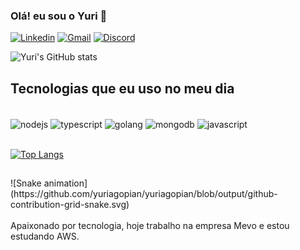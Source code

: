 ### Olá! eu sou o Yuri 🖖

[![Linkedin](https://img.shields.io/badge/LinkedIn-0077B5?style=for-the-badge&logo=linkedin&logoColor=white)](https://www.linkedin.com/in/yuri-agopian-brandeliki-589a39153/)
[![Gmail](https://img.shields.io/badge/Gmail-D14836?style=for-the-badge&logo=gmail&logoColor=white)](yuri.agopian@gmail.com.br)
[![Discord](https://img.shields.io/badge/Discord-7289DA?style=for-the-badge&logo=discord&logoColor=white)](#4820)


![Yuri's GitHub stats](https://github-readme-stats.vercel.app/api?username=yuriagopian&show_icons=true&theme=aura&count_private=true)

## Tecnologias que eu uso no meu dia

<div style="display: inline_block"><br/>
 <img align="center" alt="nodejs" src="https://img.shields.io/badge/Node.js-43853D?style=for-the-badge&logo=node.js&logoColor=white">
 <img align="center" alt="typescript" src="https://img.shields.io/badge/TypeScript-007ACC?style=for-the-badge&logo=typescript&logoColor=white">
  <img align="center" alt="golang" src="https://img.shields.io/badge/Go-00ADD8?style=for-the-badge&logo=go&logoColor=white">
   <img align="center" alt="mongodb" src="https://img.shields.io/badge/MongoDB-4EA94B?style=for-the-badge&logo=mongodb&logoColor=white">
    <img align="center" alt="javascript" src="https://img.shields.io/badge/JavaScript-F7DF1E?style=for-the-badge&logo=javascript&logoColor=black">
</div><br/>

[![Top Langs](https://github-readme-stats.vercel.app/api/top-langs/?username=yuriagopian&layout=compact&theme=aura&hide=jupyter,notebook&count_private=true&exclude_repo=python-hash-imersao)](https://github.com/anuraghazra/github-readme-stats)

 ##
 
<div> 
 ![Snake animation](https://github.com/yuriagopian/yuriagopian/blob/output/github-contribution-grid-snake.svg)
</div>
<br/>
Apaixonado por tecnologia, hoje trabalho na empresa Mevo e estou estudando AWS.

<!--
**yuriagopian/yuriagopian** is a ✨ _special_ ✨ repository because its `README.md` (this file) appears on your GitHub profile.

Here are some ideas to get you started:

- 🔭 I’m currently working on ...
- 🌱 I’m currently learning ...
- 👯 I’m looking to collaborate on ...
- 🤔 I’m looking for help with ...
- 💬 Ask me about ...
- 📫 How to reach me: ...
- 😄 Pronouns: ...
- ⚡ Fun fact: ...

emojis
https://emojipedia.org/
temas
https://github.com/anuraghazra/github-readme-stats
https://github.com/anuraghazra/github-readme-stats/blob/master/themes/README.md
-->
